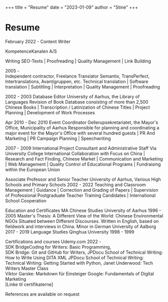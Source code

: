 +++ 
title = "Resume" 
date = "2023-01-09" 
author = "Stine" 
+++

# Resume
February 2022 -     Content Writer

KompetenceKanalen A/S

Writing SEO-Texts | Proofreading | Quality Management | Link Building 

2005 -  
Independent contractor, Freelance Translator 
Semantix, TransPerfect, Intertranslations, Avantigruppen, etc.
Technical translation | Software translation | Subtitling | Interpretation | Quality Management | Proofreading

2002 -  2003
Database Editor
University of Aarhus, the Library of Languages 
 Revision of Book Database consisting of more than 2,500 Chinese Books | Transcription / Latinization of Chinese Titles | Project Planning | Development of Work Processes

Apr 2010 - Dec 2010
Event Coordinator
Gellerupsekretariatet, the Mayor's Office, Municipality of Aarhus
Responsible for planning and coordinating a major event for the Mayor's Office with several hundred guests | PR And Marketing | PR Campaign Planning | Speechwriting 

2007 -  2009
International Project Consultant and Administrative Staff
Via University College
International Collaboration with Focus on China | Research and Fact Finding, Chinese Market | Communication and Marketing | Web Management | Quality Control of Educational Programs | Fundraising within the European Union  

Associate Professor and Senior Teacher
University of Aarhus, Various High Schools and Primary Schools
 2002 -  2022
Teaching and Classroom Management | Guidance | Correction and Grading of Papers | Supervision of Professional Postgraduate Teacher Training Candidates | International School Cooperation

Education and Certificates
MA Chinese Studies
University of Aarhus
 1996 -  2005
Master's Thesis:  A Different View of the World: Chinese Environmental NGOs Situated between Different Discourses. Written in English, based on fieldwork and interviews in China.
Minor in German 
University of Aalborg
 2017 -  2019
Language Studies
Qinghua University
 1998 -  1999

Certifications and courses
Udemy.com
2022 -  
SDK BridgeCoding for Writers: Basic Programming,			
SDK Bridge: Git and GitHub for Writers,
JPDocu School of Technical Writing: How to Write Using DITA XML	
JPDocu School of Technical Writing: Technical Writing: Getting Started with Python,	
Janet Underwood: Tech Writers Master Class			
Viktor Garske:	Markdown für Einsteiger	
Google: Fundamentals of Digital Marketing	
[Linke til certifikaterne]

References are available on request


